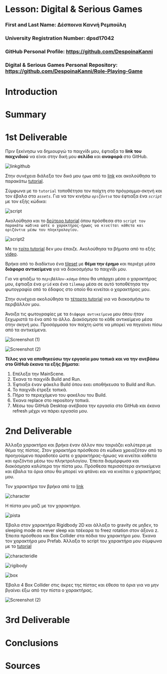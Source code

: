 # Lesson: Digital & Serious Games

### First and Last Name: Δέσποινα Καννή Ρεμπούλη
### University Registration Number: dpsd17042
### GitHub Personal Profile: https://github.com/DespoinaKanni
### Digital & Serious Games Personal Repository: https://github.com/DespoinaKanni/Role-Playing-Game

# Introduction

# Summary


# 1st Deliverable

Πριν ξεκίνησω να δημιουργώ το παιχνίδι μου, έφτιαξα το **link του παιχνιδιού** να είναι στην δική μου **σελίδα** και **αναφορά** στο GitHub.

![linkgithub](https://user-images.githubusercontent.com/100956507/201380949-faa5d2d5-80fa-4b3f-92d7-011107b6374e.PNG)


Στην συνέχεια διάλεξα τον δικό μου `ήρωα` από το [link](https://craftpix.net/freebies/2d-game-zombie-character-free-sprite-pack-1/?num=3&count=380&sq=2d%20zombie%20character%20assets&pos=0) και ακολούθησα το παρακάτω [tutorial](https://learn.unity.com/tutorial/main-character-and-first-script?uv=2020.3&projectId=5c6166dbedbc2a0021b1bc7c#). 

Σύμφωνα με το `tutorial` τοποθέτησα τον παίχτη στο πρόγραμμα-σκηνή και τον έβαλα στα *`assets`*. Για να τον κινήσω *`οριζόντια`* του έφτιαξα ένα *`script`* με τον εξής κώδικα: 

![script](https://user-images.githubusercontent.com/100956507/201390276-0801de6e-c274-4a66-bcd8-2ccc11ca4261.PNG)

Ακολούθησα και το [δεύτερο tutorial](https://learn.unity.com/tutorial/character-controller-and-keyboard-input?uv=2020.3&projectId=5c6166dbedbc2a0021b1bc7c) όπου πρόσθεσα στο `script τον παρακάτω κώδικα ώστε ο χαρακτήρας-ήρωας να κινείται κάθετα και οριζόντια μέσω του πληκτρολογίου.` 

![script2](https://user-images.githubusercontent.com/100956507/201392798-9c1a83ca-301d-4420-95c0-9c3605faf691.PNG)

Με το [τρίτο tutorial](https://learn.unity.com/tutorial/world-design-tilemaps?uv=2020.3&projectId=5c6166dbedbc2a0021b1bc7c) δεν μου έπαιζε. Ακολούθησα τα βήματα από το εξής [video](https://www.youtube.com/watch?v=DTp5zi8_u1U).

Βρήκα από το διαδίκτυο ένα [tileset](https://free-game-assets.itch.io/free-rpg-desert-tileset) με **θέμα την έρημο** και περιέχε μέσα **διάφορα αντικείμενα** για να διακοσμήσω το παιχνίδι μου. 

Για να φτιάξω το *`περιβάλλον-κόσμο`* όπου θα υπάρχει μέσα ο χαρακτήρας μου, έφτιαξα ένα `grid` και ένα `tilemap` μέσα σε αυτό τοποθέτησα την φωτογραφία από το έδαφος στο οποίο θα κινείται ο χαρακτήρας μου.

Στην συνέχεια ακολούθησα το [τέταρτο tutorial](https://learn.unity.com/tutorial/decorating-the-world?uv=2020.3&projectId=5c6166dbedbc2a0021b1bc7c#5ce2878aedbc2a0704649372) για να διακοσμήσω το περιβάλλον μου.

Άνοιξα τις φωτογραφίες με τα `διάφορα αντικείμενα` μου όπου ήταν ξεχωριστά το ένα από το άλλο. Διακόσμησα το κάθε αντικείμενο μέσα στην σκηνή μου. Προσάρμοσα τον παίχτη ώστε να μπορεί να πηγαίνει πίσω από τα αντικείμενα.

![Screenshot (1)](https://user-images.githubusercontent.com/100956507/201413322-e09891b6-4e13-42a8-b68d-f8d38bc85103.png)

![Screenshot (2)](https://user-images.githubusercontent.com/100956507/201413348-ab0b1b35-7723-4efa-88d6-c2486e80f0a4.png)


**Τέλος για να αποθηκεύσω την εργασία μου τοπικά και να την ανεβάσω στο GitHub έκανα τα εξής βήματα:**

1. Επέλεξα την MainScene. 
2. Έκανα το παιχνίδι Build and Run. 
3. Έφτιαξα έναν φάκελο Build όπου εκει αποθήκευσα το Build and Run.
4. Το παιχνίδι έτρεξε τοπικά. 
5. Πήρα το περιεχόμενο του φακέλου του Build.
6. Έκανα replace στο repository τοπικά. 
7. Μέσω του GitHub Desktop ανέβασα την εργασία στο GitHub και έκανα refresh μέχρι να πάρει εργασία μου. 


# 2nd Deliverable

Άλλαξα χαρακτήρα και βρήκα έναν άλλον που ταιριάζει καλύτερα με θέμα της πίστας. Στον χαρακτήρα πρόσθεσα ότι κώδικα χρειαζόταν από το προηγούμενο παραδοτέο ώστε ο χαρακτήρας-ήρωας να κινείται κάθετα και οριζόντια μέσω του πληκτρολογίου. Έπειτα διαμόρφωσα και διακόσμησα καλύτερα την πίστα μου. Πρόσθεσα περισσότερα αντικείμενα και έβαλα τα όρια οπου θα μπορεί να φτάνει και να κινείται ο χαρακτήρας μου.

Τον χαρακτήρα τον βρήκα από το [link](https://www.gameart2d.com/adventurer-girl---free-sprites.html)

![character](https://user-images.githubusercontent.com/100956507/208249253-2b85df9b-d36f-480a-98d1-27a4651bcf58.PNG)

Η πίστα μου μαζί με τον χαρακτήρα. 

![pista](https://user-images.githubusercontent.com/100956507/208249363-bba183eb-5ee4-473b-9f37-8c1252313874.PNG)

Έβαλα στον χαρακτήρα Rigidbody 2D και άλλαξα το gravity σε μηδεν, το sleeping mode σε never sleep και τσέκαρα το freez rotation στον άξονα z. Έπειτα πρόσθεσα και Box Collider στα πόδια του χαρακτήρα μου. Έκανα τον χαρακτήρα μου Prefab. Άλλαξα το script του χαρακτήρα μου σύμφωνα με το [tutorial](https://learn.unity.com/tutorial/world-interactions-blocking-movement?uv=2020.3&projectId=5c6166dbedbc2a0021b1bc7c)

![characteridle](https://user-images.githubusercontent.com/100956507/208250568-3f39739b-aedf-4f12-a210-684ba70b49a9.PNG)

![rigibody](https://user-images.githubusercontent.com/100956507/208250577-1f606b80-fcfc-4775-bc68-a24f3d74a47e.PNG)

![box](https://user-images.githubusercontent.com/100956507/208250595-197ae476-3618-4a81-8d21-7c8576ec31c1.PNG)


Έβαλα 4 Box Collider στις άκρες της πίστας και έθεσα τα όρια για να μην βγαίνει έξω από την πίστα ο χαρακτήρας.

![Screenshot (2)](https://user-images.githubusercontent.com/100956507/208251063-4b01d604-4744-43d0-98f2-f3f82dfc7fe5.png)








# 3rd Deliverable 


# Conclusions


# Sources
